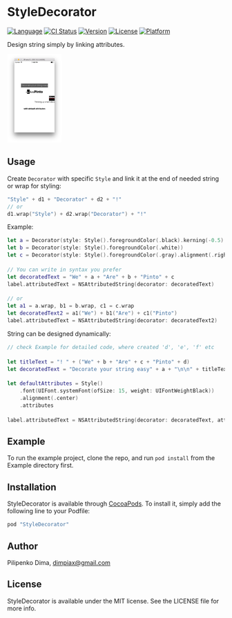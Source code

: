 # StyleDecorator

[![Language](https://img.shields.io/badge/swift-3.0-fec42e.svg)](https://swift.org/blog/swift-3-0-released/)
[![CI Status](http://img.shields.io/travis/dimpiax/StyleDecorator.svg?style=flat)](https://travis-ci.org/dimpiax/StyleDecorator)
[![Version](https://img.shields.io/cocoapods/v/StyleDecorator.svg?style=flat)](http://cocoapods.org/pods/StyleDecorator)
[![License](https://img.shields.io/cocoapods/l/StyleDecorator.svg?style=flat)](http://cocoapods.org/pods/StyleDecorator)
[![Platform](https://img.shields.io/cocoapods/p/StyleDecorator.svg?style=flat)](http://cocoapods.org/pods/StyleDecorator)

Design string simply by linking attributes.

<img src=Example/StyleDecorator/Images.xcassets/thumbnail.imageset/thumbnail.png width=25% height=25% />

## Usage
Create `Decorator` with specific `Style` and link it at the end of needed string or wrap for styling:

```swift
"Style" + d1 + "Decorator" + d2 + "!"
// or
d1.wrap("Style") + d2.wrap("Decorator") + "!"
```

Example:
```swift
let a = Decorator(style: Style().foregroundColor(.black).kerning(-0.5).backgroundColor(.darkGray))
let b = Decorator(style: Style().foregroundColor(.white))
let c = Decorator(style: Style().foregroundColor(.gray).alignment(.right))

// You can write in syntax you prefer
let decoratedText = "We" + a + "Are" + b + "Pinto" + c
label.attributedText = NSAttributedString(decorator: decoratedText)

// or
let a1 = a.wrap, b1 = b.wrap, c1 = c.wrap
let decoratedText2 = a1("We") + b1("Are") + c1("Pinto")
label.attributedText = NSAttributedString(decorator: decoratedText2)
```

String can be designed dynamically:
```swift
// check Example for detailed code, where created 'd', 'e', 'f' etc

let titleText = "! " + ("We" + b + "Are" + c + "Pinto" + d)
let decoratedText = "Decorate your string easy" + a + "\n\n" + titleText + "\n\n" + "Ideas" + e + "\n" + "Thinking up smart ideas" + f + "\n\n\nwith default attributes"

let defaultAttributes = Style()
    .font(UIFont.systemFont(ofSize: 15, weight: UIFontWeightBlack))
    .alignment(.center)
    .attributes

label.attributedText = NSAttributedString(decorator: decoratedText, attributes: defaultAttributes)
```

## Example

To run the example project, clone the repo, and run `pod install` from the Example directory first.

## Installation

StyleDecorator is available through [CocoaPods](http://cocoapods.org). To install
it, simply add the following line to your Podfile:

```ruby
pod "StyleDecorator"
```

## Author

Pilipenko Dima, dimpiax@gmail.com

## License

StyleDecorator is available under the MIT license. See the LICENSE file for more info.
